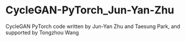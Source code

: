 # CycleGAN-PyTorch_Jun-Yan-Zhu
CycleGAN PyTorch code written by Jun-Yan Zhu and Taesung Park, and supported by Tongzhou Wang
